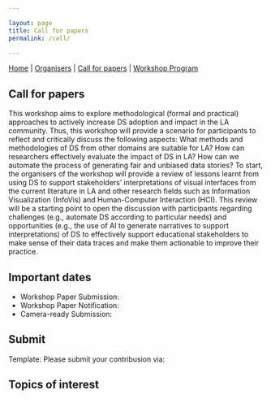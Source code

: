 ```yaml
---

layout: page
title: Call for papers
permalink: /call/

---
```


[Home](/index) | [Organisers](/about) | [Call for papers](/call) | [Workshop
Program](/program)

## Call for papers

This workshop aims to explore methodological (formal and practical) approaches to actively increase 
DS adoption and impact in the LA community. Thus, this workshop will provide a scenario for 
participants to reflect and critically discuss the following aspects:  What methods and 
methodologies of DS from other domains are suitable for LA? How can researchers effectively 
evaluate the impact of DS in LA? How can we automate the process of generating fair and unbiased 
data stories? To start, the organisers of the workshop will provide a review of lessons learnt from 
using DS to support stakeholders’ interpretations of visual interfaces from the current literature 
in LA and other research fields such as Information Visualization (InfoVis) and Human-Computer 
Interaction (HCI). This review will be a starting point to open the discussion with participants 
regarding challenges (e.g., automate DS according to particular needs) and opportunities (e.g., the 
use of AI to generate narratives to support interpretations) of DS to effectively support 
educational stakeholders to make sense of their data traces and make them actionable to improve 
their practice. 

## Important dates

- Workshop Paper Submission: 
- Workshop Paper Notification: 
- Camera-ready Submission: 

## Submit

Template: 
Please submit your contribusion via: 
 
## Topics of interest
